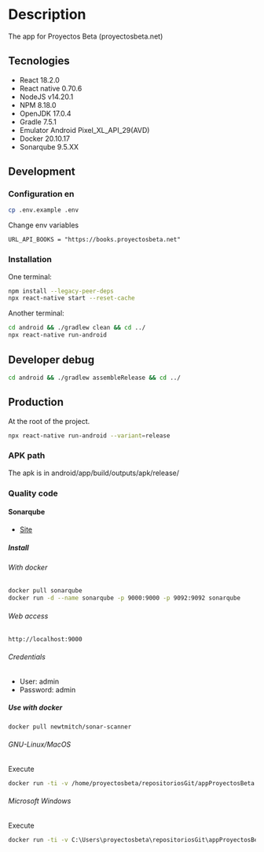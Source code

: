 # Description

The app for Proyectos Beta (proyectosbeta.net)

## Tecnologies

- React 18.2.0
- React native 0.70.6
- NodeJS v14.20.1
- NPM 8.18.0
- OpenJDK 17.0.4
- Gradle 7.5.1
- Emulator Android Pixel_XL_API_29(AVD)
- Docker 20.10.17
- Sonarqube 9.5.XX

## Development

### Configuration en

```bash
cp .env.example .env
```

Change env variables

```
URL_API_BOOKS = "https://books.proyectosbeta.net"
```

### Installation

One terminal:

```bash
npm install --legacy-peer-deps
npx react-native start --reset-cache
```

Another terminal:

```bash
cd android && ./gradlew clean && cd ../
npx react-native run-android
```

## Developer debug

```bash
cd android && ./gradlew assembleRelease && cd ../
```

## Production

At the root of the project.

```bash
npx react-native run-android --variant=release
```

### APK path

The apk is in android/app/build/outputs/apk/release/

### Quality code

#### Sonarqube

- [Site](https://www.sonarqube.org/)

##### Install

###### With docker

```bash
docker pull sonarqube
docker run -d --name sonarqube -p 9000:9000 -p 9092:9092 sonarqube
```

###### Web access

```
http://localhost:9000
```

###### Credentials

- User: admin
- Password: admin

##### Use with docker

```bash
docker pull newtmitch/sonar-scanner

```

###### GNU-Linux/MacOS

Execute

```bash
docker run -ti -v /home/proyectosbeta/repositoriosGit/appProyectosBeta:/usr/src --link sonarqube newtmitch/sonar-scanner
```

###### Microsoft Windows

Execute

```bash
docker run -ti -v C:\Users\proyectosbeta\repositoriosGit\appProyectosBeta:/usr/src --link sonarqube newtmitch/sonar-scanner
```
